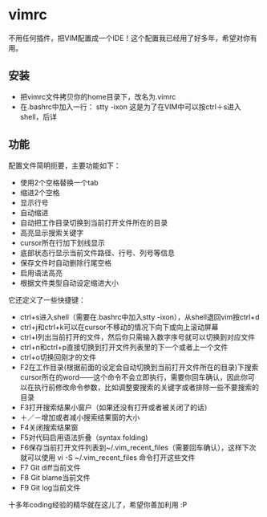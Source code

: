 # vimrc
不用任何插件，把VIM配置成一个IDE！这个配置我已经用了好多年，希望对你有用。

## 安装
* 把vimrc文件拷贝你的home目录下，改名为.vimrc
* 在.bashrc中加入一行：
  stty -ixon
  这是为了在VIM中可以按ctrl＋s进入shell，后详
  
## 功能
配置文件简明扼要，主要功能如下：
* 使用2个空格替换一个tab
* 缩进2个空格
* 显示行号
* 自动缩进
* 自动把工作目录切换到当前打开文件所在的目录
* 高亮显示搜索关键字
* cursor所在行加下划线显示
* 底部状态行显示当前文件路径、行号、列号等信息
* 保存文件时自动删除行尾空格
* 启用语法高亮
* 根据文件类型自动设定缩进大小

它还定义了一些快捷键：
* ctrl+s进入shell（需要在.bashrc中加入stty -ixon），从shell退回vim按ctrl+d
* ctrl+j和ctrl+k可以在cursor不移动的情况下向下或向上滚动屏幕
* ctrl+l列出当前打开的文件，然后你只需输入数字序号就可以切换到对应文件
* ctrl+n和ctrl+p直接切换到打开文件列表里的下一个或者上一个文件
* ctrl+o切换回刚才的文件
* F2在工作目录(根据前面的设定会自动切换到当前打开文件所在的目录)下搜索cursor所在的word——这个命令不会立即执行，需要你回车确认，因此你可以在执行前修改命令参数，比如调整要搜索的关键字或者排除一些不要搜索的目录
* F3打开搜索结果小窗户（如果还没有打开或者被关闭了的话）
* ＋／－增加或者减小搜索结果窗的大小
* F4关闭搜索结果窗
* F5对代码启用语法折叠（syntax folding)
* F6保存当前打开文件列表到~/.vim_recent_files（需要回车确认），这样下次就可以使用 vi -S ~/.vim_recent_files 命令打开这些文件
* F7 Git diff当前文件
* F8 Git blame当前文件
* F9 Git log当前文件

十多年coding经验的精华就在这儿了，希望你善加利用 :P
